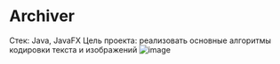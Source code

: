 # Archiver
Cтек: Java, JavaFX
Цель проекта: реализовать основные алгоритмы кодировки текста и изображений
![image](https://user-images.githubusercontent.com/80575315/193620599-bf096d83-9f52-4850-a022-baf53dca2411.png)
